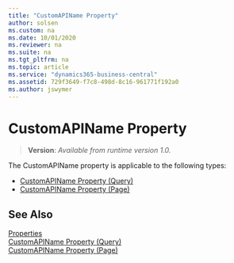 ```yaml
---
title: "CustomAPIName Property"
author: solsen
ms.custom: na
ms.date: 10/01/2020
ms.reviewer: na
ms.suite: na
ms.tgt_pltfrm: na
ms.topic: article
ms.service: "dynamics365-business-central"
ms.assetid: 729f3649-f7c8-498d-8c16-961771f192a0
ms.author: jswymer
---
```

 
# CustomAPIName Property 
> **Version**: _Available from runtime version 1.0._

The CustomAPIName property is applicable to the following types: 
- [CustomAPIName Property (Query)](devenv-customapiname-query-property.md)   
- [CustomAPIName Property (Page)](devenv-customapiname-page-property.md)

## See Also  
[Properties](devenv-properties.md)   
[CustomAPIName Property (Query)](devenv-customapiname-query-property.md)   
[CustomAPIName Property (Page)](devenv-customapiname-page-property.md)
